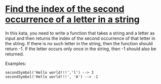 # [Find the index of the second occurrence of a letter in a string](https://www.codewars.com/kata/find-the-index-of-the-second-occurrence-of-a-letter-in-a-string "https://www.codewars.com/kata/63f96036b15a210058300ca9")

In this kata, you need to write a function that takes a string and a letter as input and then
returns the index of the second occurrence of that letter in the string. If there is no such letter
in the string, then the function should return -1. If the letter occurs only once in the string,
then -1 should also be returned.

Examples:

```
secondSymbol('Hello world!!!','l') --> 3
secondSymbol('Hello world!!!', 'A') --> -1
```